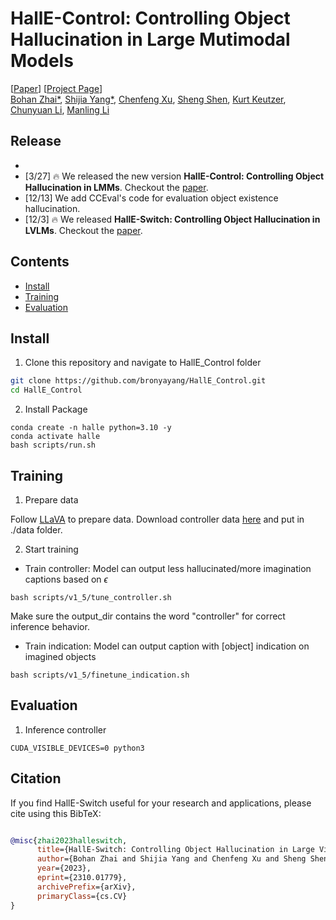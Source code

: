 # HallE-Control: Controlling Object Hallucination in Large Mutimodal Models

[[Paper](https://arxiv.org/pdf/2310.01779v1.pdf)] [[Project Page](https://bohanzhai.github.io/halle-switch.github.io/)] <br>
[Bohan Zhai*](https://www.linkedin.com/in/bohan-zhai-202507154/), [Shijia Yang*](https://bronyayang.github.io/personal_website/), [Chenfeng Xu](https://www.chenfengx.com/), [Sheng Shen](https://sincerass.github.io/), [Kurt Keutzer](https://people.eecs.berkeley.edu/~keutzer/), [Chunyuan Li](), [Manling Li](https://limanling.github.io/)


## Release
- 
- [3/27] 🔥 We released the new version **HallE-Control: Controlling Object Hallucination in LMMs**. Checkout the [paper]().
- [12/13] We add CCEval's code for evaluation object existence hallucination.
- [12/3] 🔥 We released **HallE-Switch: Controlling Object Hallucination in LVLMs**. Checkout the [paper](https://arxiv.org/abs/2310.01779).

## Contents
- [Install](#install)
- [Training](#training)
- [Evaluation](#evaluation)

## Install
1. Clone this repository and navigate to HallE_Control folder
```bash
git clone https://github.com/bronyayang/HallE_Control.git
cd HallE_Control
```

2. Install Package
```Shell
conda create -n halle python=3.10 -y
conda activate halle
bash scripts/run.sh
```

## Training

1. Prepare data

Follow [LLaVA](https://github.com/haotian-liu/LLaVA?tab=readme-ov-file#visual-instruction-tuning) to prepare data.
Download controller data [here](https://drive.google.com/drive/folders/1ZxRE2BNVgWXNSjPv5fv6gw4JzwKeXU4b?usp=sharing) and put in ./data folder.

2. Start training

- Train controller: Model can output less hallucinated/more imagination captions based on $\epsilon$

```Shell
bash scripts/v1_5/tune_controller.sh
```
Make sure the output_dir contains the word "controller" for correct inference behavior.

- Train indication: Model can output caption with [object] indication on imagined objects

```Shell
bash scripts/v1_5/finetune_indication.sh
```

## Evaluation

1. Inference controller

```Shell
CUDA_VISIBLE_DEVICES=0 python3 
```

## Citation

If you find HallE-Switch useful for your research and applications, please cite using this BibTeX:
```bibtex

@misc{zhai2023halleswitch,
      title={HallE-Switch: Controlling Object Hallucination in Large Vision Language Models}, 
      author={Bohan Zhai and Shijia Yang and Chenfeng Xu and Sheng Shen and Kurt Keutzer and Manling Li},
      year={2023},
      eprint={2310.01779},
      archivePrefix={arXiv},
      primaryClass={cs.CV}
}
